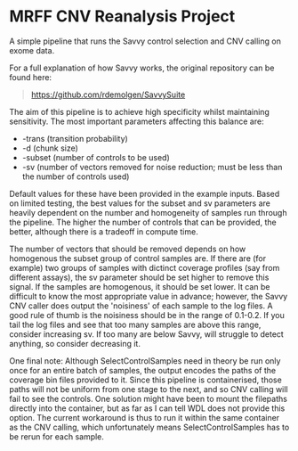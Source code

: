 # MRFF CNV Reanalysis Project

A simple pipeline that runs the Savvy control selection and CNV calling on exome data.

For a full explanation of how Savvy works, the original repository can be found here:

> https://github.com/rdemolgen/SavvySuite

The aim of this pipeline is to achieve high specificity whilst maintaining sensitivity. The most important parameters affecting this balance are:
+ -trans (transition probability)
+ -d (chunk size)
+ -subset (number of controls to be used)
+ -sv (number of vectors removed for noise reduction; must be less than the number of controls used)

Default values for these have been provided in the example inputs. Based on limited testing, the best values for the subset and sv parameters are heavily dependent on the number and homogeneity of samples run through the pipeline. The higher the number of controls that can be provided, the better, although there is a tradeoff in compute time.

The number of vectors that should be removed depends on how homogenous the subset group of control samples are. If there are (for example) two groups of samples with dictinct coverage profiles (say from different assays), the sv parameter should be set higher to remove this signal. If the samples are homogenous, it should be set lower. It can be difficult to know the most appropriate value in advance; however, the Savvy CNV caller does output the 'noisiness' of each sample to the log files. A good rule of thumb is the noisiness should be in the range of 0.1-0.2. If you tail the log files and see that too many samples are above this range, consider increasing sv. If too many are below Savvy, will struggle to detect anything, so consider decreasing it.

One final note: Although SelectControlSamples need in theory be run only once for an entire batch of samples, the output encodes the paths of the coverage bin files provided to it. Since this pipeline is containerised, those paths will not be uniform from one stage to the next, and so CNV calling will fail to see the controls. One solution might have been to mount the filepaths directly into the container, but as far as I can tell WDL does not provide this option. The current workaround is thus to run it within the same container as the CNV calling, which unfortunately means SelectControlSamples has to be rerun for each sample.
